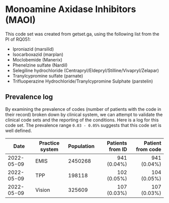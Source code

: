 # Monoamine Axidase Inhibitors (MAOI)

This code set was created from getset.ga, using the following list from the PI of RQ051:

- Iproniazid (marsilid)
- Isocarboxazid (marplan)
- Moclobemide (Manerix)
- Phenelzine sulfate (Nardil)
- Selegiline hydrochloride (Centrapryl/Eldepryl/Stilline/Vivapryl/Zelapar)
- Tranylcypromine sulfate (parnate)
- Trifluoperazine Hydrochloride/Tranylcypromine Sulphate (parstelin)

## Prevalence log

By examining the prevalence of codes (number of patients with the code in their record) broken down by clinical system, we can attempt to validate the clinical code sets and the reporting of the conditions. Here is a log for this code set. The prevalence range `0.03 - 0.05%` suggests that this code set is well defined.

| Date       | Practice system | Population | Patients from ID | Patient from code |
| ---------- | --------------- | ---------- | ---------------: | ----------------: |
| 2022-05-09 | EMIS            | 2450268    |      941 (0.04%) |       941 (0.04%) |
| 2022-05-09 | TPP             | 198118     |      102 (0.05%) |       104 (0.05%) |
| 2022-05-09 | Vision          | 325609     |      107 (0.03%) |       107 (0.03%) |
